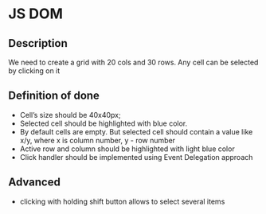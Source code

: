 # JS DOM

## Description

We need to create a grid with 20 cols and 30 rows. Any cell can be selected by clicking on it

## Definition of done

- Cell’s size should be 40x40px;
- Selected cell should be highlighted with blue color.
- By default cells are empty. But selected cell should contain a value like x/y, where x is column number, y - row number
- Active row and column should be highlighted with light blue color
- Click handler should be implemented using Event Delegation approach

## Advanced

- clicking with holding shift button allows to select several items
